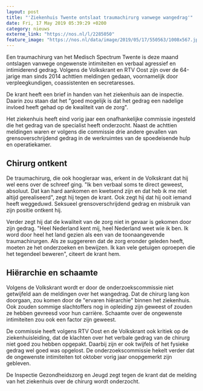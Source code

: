 ```yaml
---
layout: post
title: "'Ziekenhuis Twente ontslaat traumachirurg vanwege wangedrag'"
date: Fri, 17 May 2019 05:39:29 +0200
category: nieuws
externe_link: "https://nos.nl/l/2285050"
feature_image: "https://nos.nl/data/image/2019/05/17/550563/1008x567.jpg"
---
```


<p>Een traumachirurg van het Medisch Spectrum Twente is deze maand ontslagen vanwege ongewenste intimiteiten en verbaal agressief en intimiderend gedrag. Volgens de Volkskrant en RTV Oost zijn over de 64-jarige man sinds 2014 achttien meldingen gedaan, voornamelijk door verpleegkundigen, coassistenten en secretaresses.</p>
<p>De krant heeft een brief in handen van het ziekenhuis aan de inspectie. Daarin zou staan dat het "goed mogelijk is dat het gedrag een nadelige invloed heeft gehad op de kwaliteit van de zorg".</p>
<p>Het ziekenhuis heeft eind vorig jaar een onafhankelijke commissie ingesteld die het gedrag van de specialist heeft onderzocht. Naast de achttien meldingen waren er volgens die commissie drie andere gevallen van grensoverschrijdend gedrag in de werkruimtes van de spoedeisende hulp en operatiekamer.</p>
<h2>Chirurg ontkent</h2>
<p>De traumachirurg, die ook hoogleraar was, erkent in de Volkskrant dat hij wel eens over de schreef ging. "Ik ben verbaal soms te direct geweest, absoluut. Dat kan hard aankomen en kwetsend zijn en dat heb ik me niet altijd gerealiseerd", zegt hij tegen de krant. Ook zegt hij dat hij ooit iemand heeft weggeduwd. Seksueel grensoverschrijdend gedrag en misbruik van zijn positie ontkent hij.</p>
<p>Verder zegt hij dat de kwaliteit van de zorg niet in gevaar is gekomen door zijn gedrag. "Heel Nederland kent mij, heel Nederland weet wie ik ben. Ik word door heel het land gezien als een van de toonaangevende traumachirurgen. Als ze suggereren dat de zorg eronder geleden heeft, moeten ze het onderzoeken en bewijzen. Ik kan vele getuigen oproepen die het tegendeel beweren", citeert de krant hem.</p>
<h2>Hiërarchie en schaamte</h2>
<p>Volgens de Volkskrant wordt er door de onderzoekscommissie niet getwijfeld aan de meldingen over het wangedrag. Dat de chirurg lang kon doorgaan, zou komen door de "ervaren hiërarchie" binnen het ziekenhuis. Ook zouden sommige slachtoffers nog in opleiding zijn geweest of zouden ze hebben gevreesd voor hun carrière. Schaamte over de ongewenste intimiteiten zou ook een factor zijn geweest.</p>
<p>De commissie heeft volgens RTV Oost en de Volkskrant ook kritiek op de ziekenhuisleiding, dat de klachten over het verbale gedrag van de chirurg niet goed zou hebben opgepakt. Daarbij zijn er ook twijfels of het fysieke gedrag wel goed was opgelost. De onderzoekscommissie hekelt verder dat de ongewenste intimiteiten tot oktober vorig jaar onopgemerkt zijn gebleven.</p>
<p>De Inspectie Gezondheidszorg en Jeugd zegt tegen de krant dat de melding van het ziekenhuis over de chirurg wordt onderzocht.</p>
